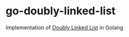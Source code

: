 # go-doubly-linked-list
Implementation of [Doubly Linked List](https://en.wikipedia.org/wiki/Doubly_linked_list) in Golang